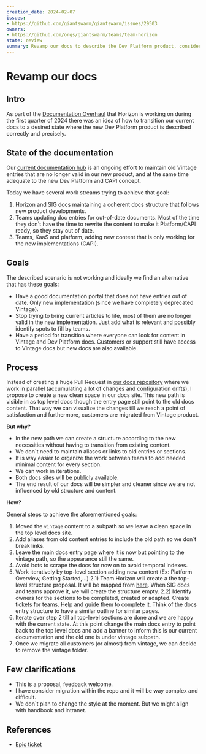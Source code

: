 ```yaml
---
creation_date: 2024-02-07
issues:
- https://github.com/giantswarm/giantswarm/issues/29503
owners:
- https://github.com/orgs/giantswarm/teams/team-horizon
state: review
summary: Revamp our docs to describe the Dev Platform product, considering the new Cluster API (CAPI) architecture. Temporarily move vintage to a subpath and create the new content in the top level. The docs entry point can still point to the old till renovation is over.
---
```


# Revamp our docs

## Intro

As part of the [Documentation Overhaul](https://github.com/giantswarm/giantswarm/issues/29503) that Horizon is working on during the first quarter of 2024 there was an idea of how to transition our current docs to a desired state where the new Dev Platform product is described correctly and precisely.

## State of the documentation

Our [current documentation hub](https://docs.giantswarm.io) is an ongoing effort to maintain old Vintage entries that are no longer valid in our new product, and at the same time adequate to the new Dev Platform and CAPI concept.

Today we have several work streams trying to achieve that goal:

1) Horizon and SIG docs maintaining a coherent docs structure that follows new product developments.
2) Teams updating doc entries for out-of-date documents. Most of the time they don`t have the time to rewrite the content to make it Platform/CAPI ready, so they stay out of date.
3) Teams, KaaS and platform, adding new content that is only working for the new implementations (CAPI).

## Goals

The described scenario is not working and ideally we find an alternative that has these goals:

- Have a good documentation portal that does not have entries out of date. Only new implementation (since we have completely deprecated Vintage).
- Stop trying to bring current articles to life, most of them are no longer valid in the new implementation. Just add what is relevant and possibly identify spots to fill by teams.
- Have a period for transition where everyone can look for content in Vintage and Dev Platform docs. Customers or support still have access to Vintage docs but new docs are also available.

## Process

Instead of creating a huge Pull Request in [our docs repository](https://github.com/giantswarm/docs) where we work in parallel (accumulating a lot of changes and configuration drifts), I propose to create a new clean space in our docs site. This new path is visible in as top level docs though the entry page still point to the old docs content. That way we can visualize the changes till we reach a point of satisfaction and furthermore, customers are migrated from Vintage product.

**But why?**

- In the new path we can create a structure according to the new necessities without having to transition from existing content.
- We don`t need to maintain aliases or links to old entries or sections.
- It is way easier to organize the work between teams to add needed minimal content for every section.
- We can work in iterations.
- Both docs sites will be publicly available.
- The end result of our docs will be simpler and cleaner since we are not influenced by old structure and content.

**How?**

General steps to achieve the aforementioned goals:

1) Moved the `vintage` content to a subpath so we leave a clean space in the top level docs site.
2) Add aliases from old content entries to include the old path so we don`t break links.
3) Leave the main docs entry page where it is now but pointing to the vintage path, so the appearance still the same.
4) Avoid bots to scrape the docs for now on to avoid temporal indexes.
5) Work iteratively by top-level section adding new content (Ex: Platform Overview, Getting Started,...)
  2.1) Team Horizon will create a the top-level structure proposal. It will be mapped from [here](https://miro.com/app/board/uXjVO2Dh15w=/). When SIG docs and teams approve it,  we will create the structure empty.
  2.2) Identify owners for the sections to be completed, created or adapted. Create tickets for teams. Help and guide them to complete it. Think of the docs entry structure to have a similar outline for similar pages.
6) Iterate over step 2 till all top-level sections are done and we are happy with the current state. At this point change the main docs entry to point back to the top level docs and add a banner to inform this is our current documentation and the old one is under vintage subpath.
7) Once we migrate all customers (or almost) from vintage, we can decide to remove the vintage folder.

## Few clarifications

- This is a proposal, feedback welcome.
- I have consider migration within the repo and it will be way complex and difficult.
- We don`t plan to change the style at the moment. But we might align with handbook and intranet.

## References

- [Epic ticket](https://github.com/giantswarm/giantswarm/issues/29503)
